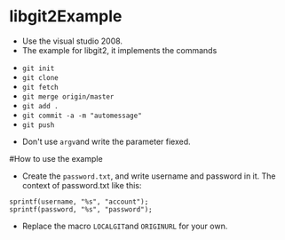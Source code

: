 # libgit2Example
* Use the visual studio 2008.
* The example for libgit2, it implements the commands
 + ```git init```
 + ```git clone```
 + ```git fetch```
 + ```git merge origin/master```
 + ```git add . ```
 + ```git commit -a -m "automessage"```
 + ```git push```
* Don't use  ```argv```and write the parameter fiexed.

#How to use the example
* Create the ```password.txt```, and write username and password in it. The context of password.txt like this:
```
sprintf(username, "%s", "account");
sprintf(password, "%s", "password");
```

* Replace the macro ```LOCALGIT```and ```ORIGINURL``` for your own.